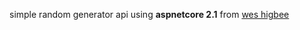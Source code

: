 simple random generator api using __aspnetcore 2.1__ from [wes higbee](https://github.com/g0t4/aspnetcore-generator-api)